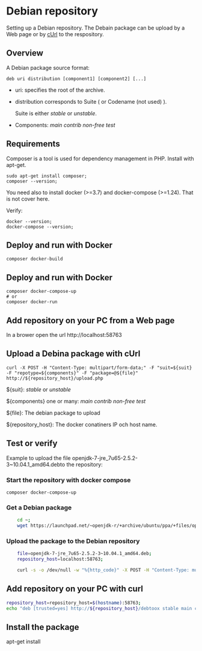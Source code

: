 # Debian repository

Setting up a Debian repository.
The Debain package can be upload by a Web page or by [cUrl](https://en.wikipedia.org/wiki/CURL) to the respository.

## Overview

A Debian package source format:

 `deb uri distribution [component1] [component2] [...]`

- uri:  specifies the root of the archive.
- distribution corresponds to Suite ( or Codename (not used) ). 
  
  Suite is either _stable_ or _unstable_.

- Components: _main_ _contrib_ _non-free_ _test_


## Requirements

Composer is a tool is used for dependency management in PHP.
Install with apt-get.

    sudo apt-get install composer;
    composer --version;

You need also to install docker (>=3.7) and docker-compose (>=1.24). That is not cover here. 

Verify:

    docker --version;
    docker-compose --version;

## Deploy and run with Docker

    composer docker-build

## Deploy and run with Docker

    composer docker-compose-up
    # or 
    composer docker-run

## Add repository on your PC from a Web page

In a brower open the url http://localhost:58763

## Upload a Debina package with cUrl

`
curl -X POST -H "Content-Type: multipart/form-data;" -F "suit=${suit}  -F "repotype=${components}" -F "package=@${file}" http://${repository_host}/upload.php
`

${suit}: _stable_ or _unstable_

${components} one or many: _main_ _contrib_ _non-free_ _test_

${file}: The debian package to upload

${repository_host}: The docker conatiners IP och host name.



## Test or verify
Example to upload the file openjdk-7-jre_7u65-2.5.2-3~10.04.1_amd64.debto the repository:


### Start the repository with docker compose

    composer docker-compose-up

### Get a Debian package

```bash
    cd ~;
    wget https://launchpad.net/~openjdk-r/+archive/ubuntu/ppa/+files/openjdk-7-jre_7u65-2.5.2-3~10.04.1_amd64.deb;
```


### Upload the package to the Debian repository

```bash
    file=openjdk-7-jre_7u65-2.5.2-3~10.04.1_amd64.deb;
    repository_host=localhost:58763;

    curl -s -o /dev/null -w "%{http_code}" -X POST -H "Content-Type: multipart/form-data;" -F "suit=unstable"  -F "repotype=contrib" -F "package=@${file}" http://${repository_host}/upload.php | xargs echo HTTP response code: | grep 200 || echo Error: Not uploaded
```

## Add repository on your PC with curl


```bash
repository_host=repository_host=$(hostname):58763;
echo "deb [trusted=yes] http://${repository_host}/debtoox stable main contrib non-free" > /etc/apt/sources.list.d/debtoox.list
```

##  Install the package

   apt-get install 